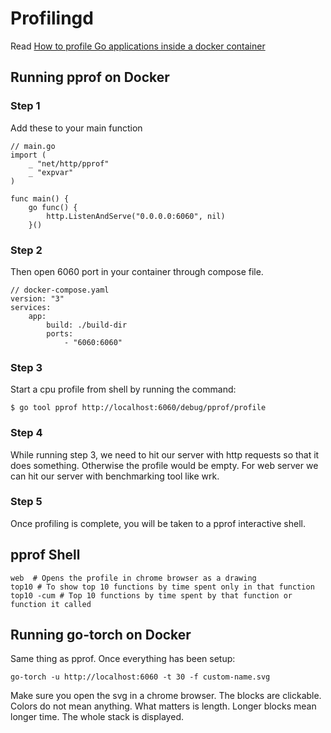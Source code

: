 # Profilingd

Read [How to profile Go applications inside a docker container](https://bruinsslot.jp/post/profiling-golang-docker/)

## Running pprof on Docker

### Step 1

Add these to your main function

```
// main.go
import (
    _ "net/http/pprof"
    _ "expvar"
)

func main() {
    go func() {
        http.ListenAndServe("0.0.0.0:6060", nil)
    }()
```

### Step 2

Then open 6060 port in your container through compose file.

```
// docker-compose.yaml
version: "3"
services:
    app:
        build: ./build-dir
        ports:
            - "6060:6060"
```

### Step 3

Start a cpu profile from shell by running the command:

```
$ go tool pprof http://localhost:6060/debug/pprof/profile
```

### Step 4

While running step 3, we need to hit our server with http requests so that it does something. Otherwise the profile would be empty. For web server we can hit our server with benchmarking tool like wrk.

### Step 5

Once profiling is complete, you will be taken to a pprof interactive shell.

## pprof Shell

```
web  # Opens the profile in chrome browser as a drawing
top10 # To show top 10 functions by time spent only in that function
top10 -cum # Top 10 functions by time spent by that function or function it called
```

## Running go-torch on Docker

Same thing as pprof. Once everything has been setup:

```
go-torch -u http://localhost:6060 -t 30 -f custom-name.svg
```

Make sure you open the svg in a chrome browser. The blocks are clickable. Colors do not mean anything. What matters is length. Longer blocks mean longer time. The whole stack is displayed.
